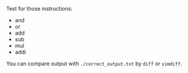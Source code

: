 Test for those instructions:
- and 
- or 
- add 
- sub 
- mul 
- addi

You can compare output with `./correct_output.txt` by `diff` or `vimdiff`.
